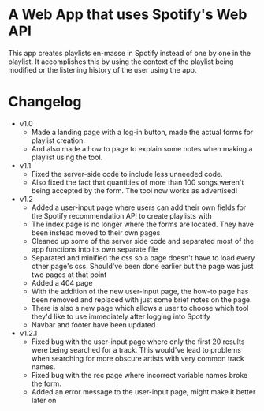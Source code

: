 # A Web App that uses Spotify's Web API
This app creates playlists en-masse in Spotify instead of one by one in the playlist. It accomplishes this by using the context of the playlist being modified or the listening history of the user using the app.

# Changelog
* v1.0 
    * Made a landing page with a log-in button, made the actual forms for playlist creation.
    * And also made a how to page to explain some notes when making a playlist using the tool.
* v1.1 
    * Fixed the server-side code to include less unneeded code. 
    * Also fixed the fact that quantities of more than 100 songs weren't being accepted by the form. The tool now works as advertised!
* v1.2
    * Added a user-input page where users can add their own fields for the Spotify recommendation API to create playlists with
    * The index page is no longer where the forms are located. They have been instead moved to their own pages
    * Cleaned up some of the server side code and separated most of the app functions into its own separate file
    * Separated and minified the css so a page doesn't have to load every other page's css. Should've been done earlier but the page was just two pages at that point
    * Added a 404 page
    * With the addition of the new user-input page, the how-to page has been removed and replaced with just some brief notes on the page.
    * There is also a new page which allows a user to choose which tool they'd like to use immediately after logging into Spotify
    * Navbar and footer have been updated
* v1.2.1
    * Fixed bug with the user-input page where only the first 20 results were being searched for a track. This would've lead to problems when searching for more obscure artists with very common track names.
    * Fixed bug with the rec page where incorrect variable names broke the form.
    * Added an error message to the user-input page, might make it better later on